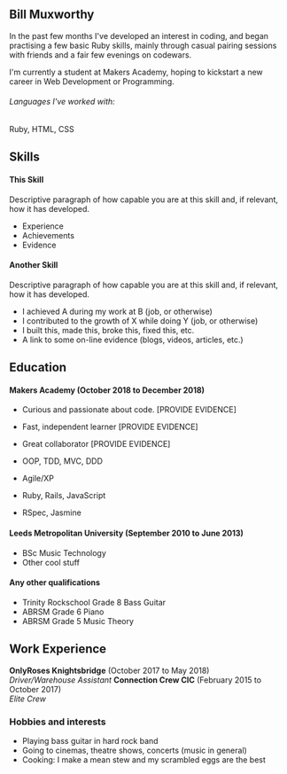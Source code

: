 ## Bill Muxworthy

In the past few months I've developed an interest in coding, and began practising a few basic Ruby skills, mainly through casual pairing sessions with friends and a fair few evenings on codewars.

I'm currently a student at Makers Academy, hoping to kickstart a new career in Web Development or Programming.

###### Languages I've worked with:
Ruby, HTML, CSS

## Skills

#### This Skill

Descriptive paragraph of how capable you are at this skill and, if relevant, how it has developed.

- Experience
- Achievements
- Evidence

#### Another Skill

Descriptive paragraph of how capable you are at this skill and, if relevant, how it has developed.

- I achieved A during my work at B (job, or otherwise)
- I contributed to the growth of X while doing Y (job, or otherwise)
- I built this, made this, broke this, fixed this, etc.
- A link to some on-line evidence (blogs, videos, articles, etc.)

## Education

#### Makers Academy (October 2018 to December 2018)

- Curious and passionate about code. [PROVIDE EVIDENCE]
- Fast, independent learner [PROVIDE EVIDENCE]
- Great collaborator [PROVIDE EVIDENCE]

- OOP, TDD, MVC, DDD
- Agile/XP
- Ruby, Rails, JavaScript
- RSpec, Jasmine

#### Leeds Metropolitan University (September 2010 to June 2013)

- BSc Music Technology
- Other cool stuff

#### Any other qualifications

- Trinity Rockschool Grade 8 Bass Guitar
- ABRSM Grade 6 Piano
- ABRSM Grade 5 Music Theory

## Work Experience

**OnlyRoses Knightsbridge** (October 2017 to May 2018)    
*Driver/Warehouse Assistant*
**Connection Crew CIC** (February 2015 to October 2017)   
*Elite Crew*  

### Hobbies and interests
- Playing bass guitar in hard rock band
- Going to cinemas, theatre shows, concerts (music in general)
- Cooking: I make a mean stew and my scrambled eggs are the best
